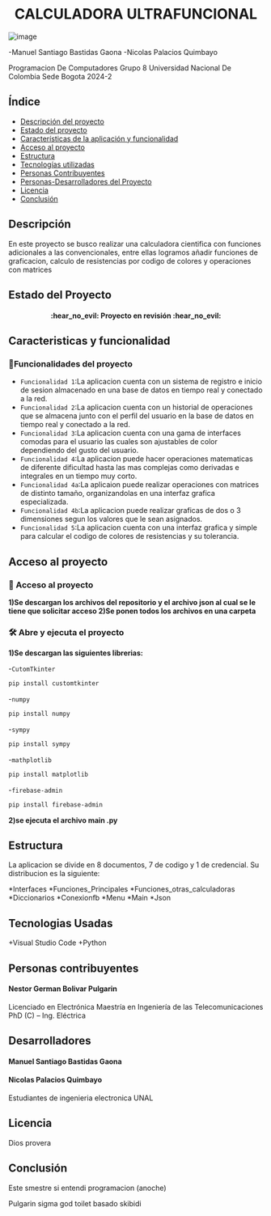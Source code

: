 <h1 align="center"> CALCULADORA ULTRAFUNCIONAL </h1>

![image](https://github.com/user-attachments/assets/48cc419b-89a0-47fd-aacb-3761e307b338)

-Manuel Santiago Bastidas Gaona 
-Nicolas Palacios Quimbayo 

Programacion De Computadores 
Grupo 8 
Universidad Nacional De Colombia Sede Bogota
2024-2

## Índice

* [Descripción del proyecto](#descripción)
* [Estado del proyecto](#estado-del-proyecto)
* [Características de la aplicación y funcionalidad](#características-y-funcionalidad)
* [Acceso al proyecto](#acceso-al-proyecto)
* [Estructura](#estructura)
* [Tecnologías utilizadas](#tecnologías-usadas)
* [Personas Contribuyentes](#personas-contribuyentes)
* [Personas-Desarrolladores del Proyecto](#desarrolladores)
* [Licencia](#licencia)
* [Conclusión](#conclusión)

## Descripción

En este proyecto se busco realizar una calculadora cientifica con funciones adicionales a las convencionales, entre ellas logramos añadir funciones de graficacion, calculo de resistencias por codigo de colores y operaciones con matrices

## Estado del Proyecto

<h4 align="center">
:hear_no_evil: Proyecto en revisión :hear_no_evil:
</h4>

## Caracteristicas y funcionalidad

### :hammer:Funcionalidades del proyecto
- `Funcionalidad 1`:La aplicacion cuenta con un sistema de registro e inicio de sesion almacenado en una base de datos en tiempo real y conectado a la red.
- `Funcionalidad 2`:La aplicacion cuenta con un historial de operaciones que se almacena junto con el perfil del usuario en la base de datos en tiempo real y conectado a la red.
- `Funcionalidad 3`:La aplicacion cuenta con una gama de interfaces comodas para el usuario las cuales son ajustables de color dependiendo del gusto del usuario.
- `Funcionalidad 4`:La aplicacion puede hacer operaciones matematicas de diferente dificultad hasta las mas complejas como derivadas e integrales en un tiempo muy corto.
- `Funcionalidad 4a`:La aplicaion puede realizar operaciones con matrices de distinto tamaño, organizandolas en una interfaz grafica especializada.
- `Funcionalidad 4b`:La aplicacion puede realizar graficas de dos o 3 dimensiones segun los valores que le sean asignados.
-  `Funcionalidad 5`:La aplicacion cuenta con una interfaz grafica y simple para calcular el codigo de colores de resistencias y su tolerancia.

## Acceso al proyecto

### 📁 Acceso al proyecto

**1)Se descargan los archivos del repositorio y el archivo json al cual se le tiene que solicitar acceso
2)Se ponen todos los archivos en una carpeta**

### 🛠️ Abre y ejecuta el proyecto

**1)Se descargan las siguientes librerias:** 

-`CutomTkinter`
```bash
pip install customtkinter
```

-`numpy`
```bash
pip install numpy
```

-`sympy`
```bash
pip install sympy
```

-`mathplotlib`
```bash
pip install matplotlib
```
-`firebase-admin`
```bash
pip install firebase-admin
```
**2)se ejecuta el archivo main .py**


## Estructura

La aplicacion se divide en 8 documentos, 7 de codigo y 1 de credencial. Su distribucion es la siguiente:

*Interfaces
*Funciones_Principales
*Funciones_otras_calculadoras
*Diccionarios
*Conexionfb
*Menu
*Main
*Json

## Tecnologias Usadas

+Visual Studio Code 
+Python

## Personas contribuyentes

#### Nestor German Bolivar Pulgarin
Licenciado en Electrónica
Maestría en Ingeniería de las Telecomunicaciones
PhD (C) –  Ing. Eléctrica

## Desarrolladores
 #### Manuel Santiago Bastidas Gaona
 #### Nicolas Palacios Quimbayo
 Estudiantes de ingenieria electronica UNAL
 
## Licencia

Dios provera

## Conclusión

Este smestre si entendi programacion (anoche)

Pulgarin sigma god toilet basado skibidi 

